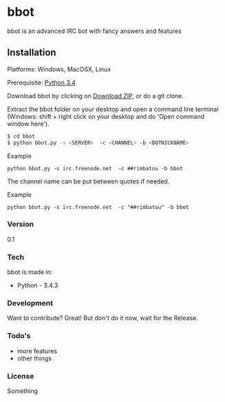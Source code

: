 # bbot
bbot is an advanced IRC bot with fancy answers and features

## Installation
Platforms: Windows, MacOSX, Linux

Prerequisite: [Python 3.4](https://www.python.org/)

Download bbot by clicking on [Download ZIP](https://github.com/Djidiouf/bbot/archive/master.zip), or do a git clone.

Extract the bbot folder on your desktop and open a command line terminal (Windows: shift + right click on your desktop and do 'Open command window here').

```sh
$ cd bbot
$ python bbot.py -s <SERVER>  -c <CHANNEL> -b <BOTNICKNAME>
```

Example
```
python bbot.py -s irc.freenode.net  -c ##rimbatou -b bbot
```

The channel name can be put between quotes if needed.

Example
```
python bbot.py -s irc.freenode.net  -c "##rimbatou" -b bbot
```

### Version
0.1

### Tech
bbot is made in:

* Python - 3.4.3

### Development
Want to contribute? Great! But don't do it now, wait for the Release.


### Todo's
* more features
* other things

### License
Something
